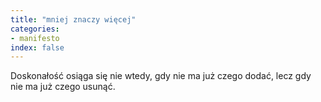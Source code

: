 ```yaml
---
title: "mniej znaczy więcej"
categories:
- manifesto
index: false
---
```

Doskonałość osiąga się nie wtedy, gdy nie ma już czego dodać, lecz gdy nie ma już czego usunąć.
<!--more-->